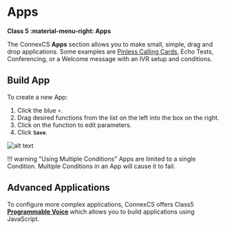 # Apps
**Class 5 :material-menu-right: Apps**

The ConnexCS **Apps** section allows you to make small, simple, drag and drop applications. Some examples are [Pinless Calling Cards](https://docs.connexcs.com/calling-card/), Echo Tests, Conferencing, or a Welcome message with an IVR setup and conditions. 

## Build App
To create a new App:

1. Click the blue `+`.
2. Drag desired functions from the list on the left into the box on the right.
3. Click on the function to edit parameters. 
4. Click **`Save`**. 

![alt text][apps]

!!! warning "Using Multiple Conditions"
    Apps are limited to a single Condition. Multiple Conditions in an App will cause it to fail.  
    
## Advanced Applications
To configure more complex applications, ConnexCS offers Class5 **[Programmable Voice](https://docs.connexcs.com/developers/scriptforge/#class-5-programmable-voice)** which allows you to build applications using JavaScript.    
    

[apps]: /class5/img/apps.png "Add App"



